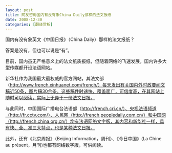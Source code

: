```yaml
---
layout: post
title: 网友咨询国内有没有象China Daily那样的法文报纸
date: 2008-12-30
categories: [翻译赏析]  
---
```


国内有没有象英文《中国日报》（China Daily）那样的法文报纸？

答案是没有，但也可以说是“有”。

目前，国内虽无严格意义上的法文纸质报纸，但随着网络的飞速发展，国内许多大型传媒都开设法语网站。

新华社作为我国最大最权威的官方网站，其法文部（http://www.french.xinhuanet.com/french/）每天发出有关国内外时政要闻文稿近50条，图片稿30余条。这些稿件时速快，覆盖面广，可信度高，在其网站上随时可以阅读，实际上无异于一份法文日报。

与此同时，中国国际广播电台法语部（http://french.cri.cn/）、央视法语频道（http://fr.cctv.com/）、人民网（http://french.peopledaily.com.cn/）和中国网（http://french.china.org.cn/）均有法语网络文字版，其内容和新华社一样，具有快、全、准三大特点，也是某种法文日报。

此外，还有《北京周报》（Beijing Information，周刊）、《今日中国》(La Chine au présent，月刊)也都有网络数字版，可供阅读。
